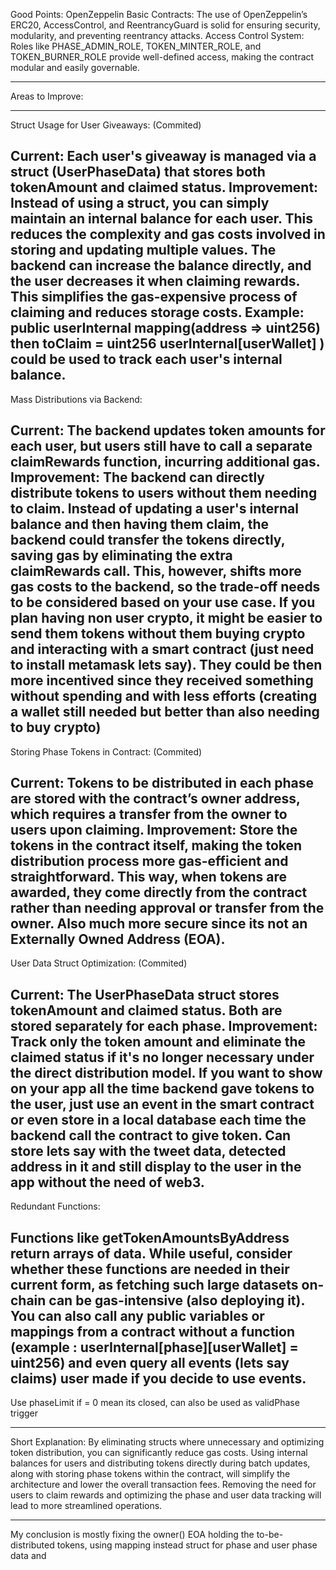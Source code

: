 Good Points:
OpenZeppelin Basic Contracts: The use of OpenZeppelin’s ERC20, AccessControl, and ReentrancyGuard is solid for ensuring security, modularity, and preventing reentrancy attacks.
Access Control System: Roles like PHASE_ADMIN_ROLE, TOKEN_MINTER_ROLE, and TOKEN_BURNER_ROLE provide well-defined access, making the contract modular and easily governable.

********************************************
Areas to Improve:
********************************************

Struct Usage for User Giveaways: (Commited)

Current: Each user's giveaway is managed via a struct (UserPhaseData) that stores both tokenAmount and claimed status.
Improvement: Instead of using a struct, you can simply maintain an internal balance for each user. This reduces the complexity and gas costs involved in storing and updating multiple values. The backend can increase the balance directly, and the user decreases it when claiming rewards. This simplifies the gas-expensive process of claiming and reduces storage costs.
Example: public userInternal mapping(address => uint256) then toClaim = uint256 userInternal[userWallet] ) could be used to track each user's internal balance.
---------------------------------------------

Mass Distributions via Backend:

Current: The backend updates token amounts for each user, but users still have to call a separate claimRewards function, incurring additional gas.
Improvement: The backend can directly distribute tokens to users without them needing to claim. Instead of updating a user's internal balance and then having them claim, the backend could transfer the tokens directly, saving gas by eliminating the extra claimRewards call.
This, however, shifts more gas costs to the backend, so the trade-off needs to be considered based on your use case. If you plan having non user crypto, it might be easier to send them tokens without them buying crypto and interacting with a smart contract (just need to install metamask lets say). They could be then more incentived since they received something without spending and with less efforts (creating a wallet still needed but better than also needing to buy crypto)
---------------------------------------------

Storing Phase Tokens in Contract: (Commited)

Current: Tokens to be distributed in each phase are stored with the contract’s owner address, which requires a transfer from the owner to users upon claiming.
Improvement: Store the tokens in the contract itself, making the token distribution process more gas-efficient and straightforward. This way, when tokens are awarded, they come directly from the contract rather than needing approval or transfer from the owner.
Also much more secure since its not an Externally Owned Address (EOA).
---------------------------------------------

User Data Struct Optimization: (Commited)

Current: The UserPhaseData struct stores tokenAmount and claimed status. Both are stored separately for each phase.
Improvement: Track only the token amount and eliminate the claimed status if it's no longer necessary under the direct distribution model. If you want to show on your app all the time backend gave tokens to the user, just use an event in the smart contract or even store in a local database each time the backend call the contract to give token. Can store lets say with the tweet data, detected address in it and still display to the user in the app without the need of web3.
---------------------------------------------

Redundant Functions:

Functions like getTokenAmountsByAddress return arrays of data. While useful, consider whether these functions are needed in their current form, as fetching such large datasets on-chain can be gas-intensive (also deploying it).
You can also call any public variables or mappings from a contract without a function (example : userInternal[phase][userWallet] = uint256) and even query all events (lets say claims) user made if you decide to use events.
---------------------------------------------

Use phaseLimit if = 0 mean its closed, can also be used as validPhase trigger

********************************************
Short Explanation:
By eliminating structs where unnecessary and optimizing token distribution, you can significantly reduce gas costs. Using internal balances for users and distributing tokens directly during batch updates, along with storing phase tokens within the contract, will simplify the architecture and lower the overall transaction fees. Removing the need for users to claim rewards and optimizing the phase and user data tracking will lead to more streamlined operations.
********************************************

My conclusion is mostly fixing the owner() EOA holding the to-be-distributed tokens, using mapping instead struct for phase and user phase data and 